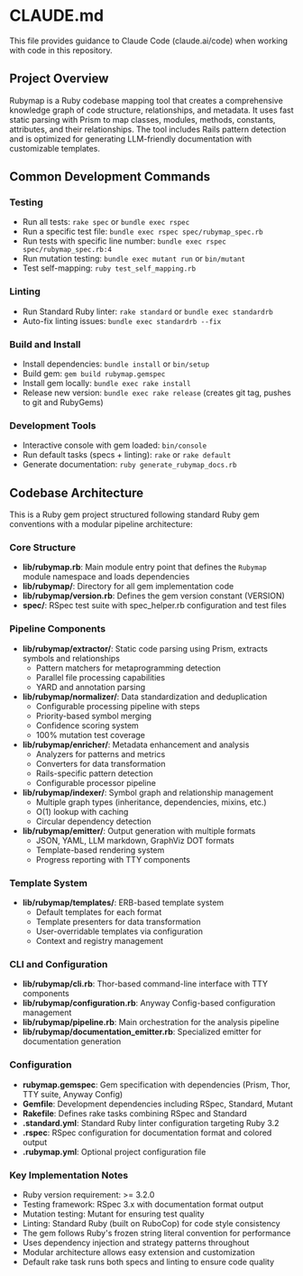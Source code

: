 # CLAUDE.md

This file provides guidance to Claude Code (claude.ai/code) when working with code in this repository.

## Project Overview

Rubymap is a Ruby codebase mapping tool that creates a comprehensive knowledge graph of code structure, relationships, and metadata. It uses fast static parsing with Prism to map classes, modules, methods, constants, attributes, and their relationships. The tool includes Rails pattern detection and is optimized for generating LLM-friendly documentation with customizable templates.

## Common Development Commands

### Testing
- Run all tests: `rake spec` or `bundle exec rspec`
- Run a specific test file: `bundle exec rspec spec/rubymap_spec.rb`
- Run tests with specific line number: `bundle exec rspec spec/rubymap_spec.rb:4`
- Run mutation testing: `bundle exec mutant run` or `bin/mutant`
- Test self-mapping: `ruby test_self_mapping.rb`

### Linting
- Run Standard Ruby linter: `rake standard` or `bundle exec standardrb`
- Auto-fix linting issues: `bundle exec standardrb --fix`

### Build and Install
- Install dependencies: `bundle install` or `bin/setup`
- Build gem: `gem build rubymap.gemspec`
- Install gem locally: `bundle exec rake install`
- Release new version: `bundle exec rake release` (creates git tag, pushes to git and RubyGems)

### Development Tools
- Interactive console with gem loaded: `bin/console`
- Run default tasks (specs + linting): `rake` or `rake default`
- Generate documentation: `ruby generate_rubymap_docs.rb`

## Codebase Architecture

This is a Ruby gem project structured following standard Ruby gem conventions with a modular pipeline architecture:

### Core Structure
- **lib/rubymap.rb**: Main module entry point that defines the `Rubymap` module namespace and loads dependencies
- **lib/rubymap/**: Directory for all gem implementation code
- **lib/rubymap/version.rb**: Defines the gem version constant (VERSION)
- **spec/**: RSpec test suite with spec_helper.rb configuration and test files

### Pipeline Components
- **lib/rubymap/extractor/**: Static code parsing using Prism, extracts symbols and relationships
  - Pattern matchers for metaprogramming detection
  - Parallel file processing capabilities
  - YARD and annotation parsing
- **lib/rubymap/normalizer/**: Data standardization and deduplication
  - Configurable processing pipeline with steps
  - Priority-based symbol merging
  - Confidence scoring system
  - 100% mutation test coverage
- **lib/rubymap/enricher/**: Metadata enhancement and analysis
  - Analyzers for patterns and metrics
  - Converters for data transformation
  - Rails-specific pattern detection
  - Configurable processor pipeline
- **lib/rubymap/indexer/**: Symbol graph and relationship management
  - Multiple graph types (inheritance, dependencies, mixins, etc.)
  - O(1) lookup with caching
  - Circular dependency detection
- **lib/rubymap/emitter/**: Output generation with multiple formats
  - JSON, YAML, LLM markdown, GraphViz DOT formats
  - Template-based rendering system
  - Progress reporting with TTY components

### Template System
- **lib/rubymap/templates/**: ERB-based template system
  - Default templates for each format
  - Template presenters for data transformation
  - User-overridable templates via configuration
  - Context and registry management

### CLI and Configuration
- **lib/rubymap/cli.rb**: Thor-based command-line interface with TTY components
- **lib/rubymap/configuration.rb**: Anyway Config-based configuration management
- **lib/rubymap/pipeline.rb**: Main orchestration for the analysis pipeline
- **lib/rubymap/documentation_emitter.rb**: Specialized emitter for documentation generation

### Configuration
- **rubymap.gemspec**: Gem specification with dependencies (Prism, Thor, TTY suite, Anyway Config)
- **Gemfile**: Development dependencies including RSpec, Standard, Mutant
- **Rakefile**: Defines rake tasks combining RSpec and Standard
- **.standard.yml**: Standard Ruby linter configuration targeting Ruby 3.2
- **.rspec**: RSpec configuration for documentation format and colored output
- **.rubymap.yml**: Optional project configuration file

### Key Implementation Notes
- Ruby version requirement: >= 3.2.0
- Testing framework: RSpec 3.x with documentation format output
- Mutation testing: Mutant for ensuring test quality
- Linting: Standard Ruby (built on RuboCop) for code style consistency
- The gem follows Ruby's frozen string literal convention for performance
- Uses dependency injection and strategy patterns throughout
- Modular architecture allows easy extension and customization
- Default rake task runs both specs and linting to ensure code quality